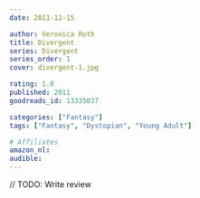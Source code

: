 ```yaml
---
date: 2011-12-15

author: Veronica Roth
title: Divergent
series: Divergent
series_order: 1
cover: divergent-1.jpg

rating: 1.0
published: 2011
goodreads_id: 13335037

categories: ["Fantasy"]
tags: ["Fantasy", "Dystopian", "Young Adult"]

# Affiliates
amazon_nl: 
audible: 
---
```


// TODO: Write review
